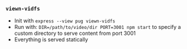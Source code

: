### `viewn-vidfs`
  - Init with `express --view pug viewn-vidfs`
  - Run with:
    `DIR=/path/to/video/dir PORT=3001 npm start`
    to specify a custom directory to serve content from port 3001
  - Everything is served statically
